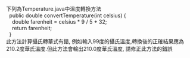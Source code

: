 <div>下列為Temperature.java中溫度轉換方法</div><div>&nbsp; public double convertTemperature(int celsius) {</div><div>&nbsp; &nbsp; double farenheit = celsius * 9 / 5 + 32;</div><div>&nbsp; &nbsp; return farenheit;</div><div>&nbsp; }</div><div>此方法計算攝氏轉華式有錯, 例如輸入99度的攝氏溫度,轉換後的正確結果應為210.2度華氏溫度.但此方法會輸出210.0度華氏溫度, 請修正此方法的錯誤</div>
